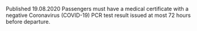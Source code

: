 Published 19.08.2020
Passengers must have a medical certificate with a negative Coronavirus (COVID-19) PCR test result issued at most 72 hours before departure.

